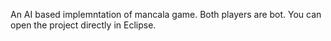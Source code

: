 An AI based implemntation of mancala game. Both players are bot. You can open the project directly in Eclipse.